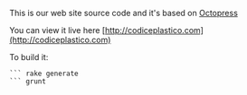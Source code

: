 This is our web site source code and it's based on [Octopress](http://octopress.org)

You can view it live here [http://codiceplastico.com](http://codiceplastico.com)


To build it:

``` npm install
``` rake generate
``` grunt
